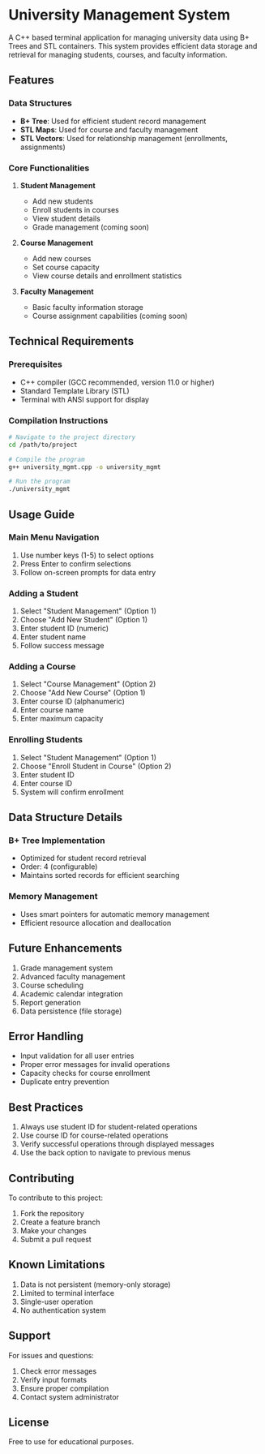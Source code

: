 # University Management System

A C++ based terminal application for managing university data using B+ Trees and STL containers. This system provides efficient data storage and retrieval for managing students, courses, and faculty information.

## Features

### Data Structures
- **B+ Tree**: Used for efficient student record management
- **STL Maps**: Used for course and faculty management
- **STL Vectors**: Used for relationship management (enrollments, assignments)

### Core Functionalities
1. **Student Management**
   - Add new students
   - Enroll students in courses
   - View student details
   - Grade management (coming soon)

2. **Course Management**
   - Add new courses
   - Set course capacity
   - View course details and enrollment statistics

3. **Faculty Management**
   - Basic faculty information storage
   - Course assignment capabilities (coming soon)

## Technical Requirements

### Prerequisites
- C++ compiler (GCC recommended, version 11.0 or higher)
- Standard Template Library (STL)
- Terminal with ANSI support for display

### Compilation Instructions

```bash
# Navigate to the project directory
cd /path/to/project

# Compile the program
g++ university_mgmt.cpp -o university_mgmt

# Run the program
./university_mgmt
```

## Usage Guide

### Main Menu Navigation
1. Use number keys (1-5) to select options
2. Press Enter to confirm selections
3. Follow on-screen prompts for data entry

### Adding a Student
1. Select "Student Management" (Option 1)
2. Choose "Add New Student" (Option 1)
3. Enter student ID (numeric)
4. Enter student name
5. Follow success message

### Adding a Course
1. Select "Course Management" (Option 2)
2. Choose "Add New Course" (Option 1)
3. Enter course ID (alphanumeric)
4. Enter course name
5. Enter maximum capacity

### Enrolling Students
1. Select "Student Management" (Option 1)
2. Choose "Enroll Student in Course" (Option 2)
3. Enter student ID
4. Enter course ID
5. System will confirm enrollment

## Data Structure Details

### B+ Tree Implementation
- Optimized for student record retrieval
- Order: 4 (configurable)
- Maintains sorted records for efficient searching

### Memory Management
- Uses smart pointers for automatic memory management
- Efficient resource allocation and deallocation

## Future Enhancements
1. Grade management system
2. Advanced faculty management
3. Course scheduling
4. Academic calendar integration
5. Report generation
6. Data persistence (file storage)

## Error Handling
- Input validation for all user entries
- Proper error messages for invalid operations
- Capacity checks for course enrollment
- Duplicate entry prevention

## Best Practices
1. Always use student ID for student-related operations
2. Use course ID for course-related operations
3. Verify successful operations through displayed messages
4. Use the back option to navigate to previous menus

## Contributing
To contribute to this project:
1. Fork the repository
2. Create a feature branch
3. Make your changes
4. Submit a pull request

## Known Limitations
1. Data is not persistent (memory-only storage)
2. Limited to terminal interface
3. Single-user operation
4. No authentication system

## Support
For issues and questions:
1. Check error messages
2. Verify input formats
3. Ensure proper compilation
4. Contact system administrator

## License
Free to use for educational purposes.
